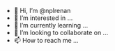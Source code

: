 - 👋 Hi, I’m @nplrenan
- 👀 I’m interested in ...
- 🌱 I’m currently learning ...
- 💞️ I’m looking to collaborate on ...
- 📫 How to reach me ...

<!---
nplrenan/nplrenan is a ✨ special ✨ repository because its `README.md` (this file) appears on your GitHub profile.
You can click the Preview link to take a look at your changes.
--->
